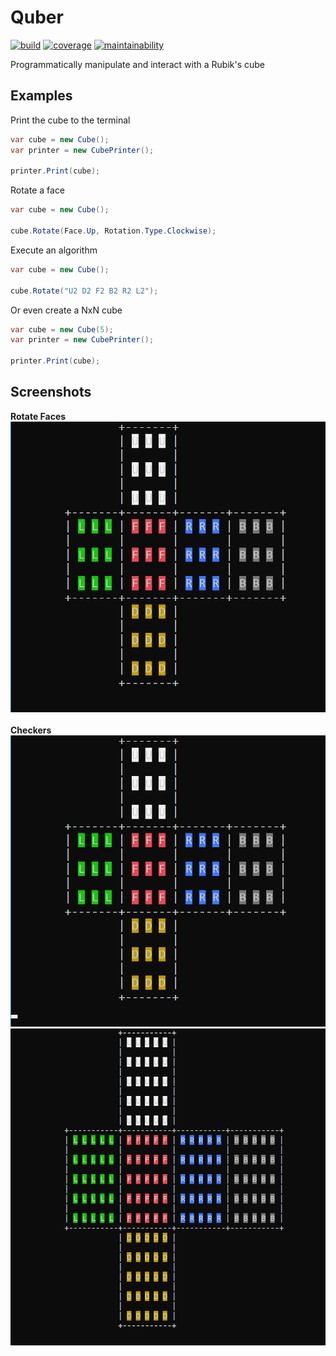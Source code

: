 # Quber
[![build](https://img.shields.io/github/workflow/status/NonlinearFruit/Quber/dotnet-core)](https://github.com/NonlinearFruit/Quber/actions?query=workflow%3Adotnet-core)
[![coverage](https://img.shields.io/codecov/c/gh/NonlinearFruit/Quber.svg)](https://codecov.io/gh/NonlinearFruit/Quber)
[![maintainability](https://api.codeclimate.com/v1/badges/74c2c9f1864e1ec37987/maintainability)](https://codeclimate.com/github/NonlinearFruit/Quber/maintainability)

Programmatically manipulate and interact with a Rubik's cube

## Examples

Print the cube to the terminal
```C#
var cube = new Cube();
var printer = new CubePrinter();

printer.Print(cube);
```

Rotate a face
```C#
var cube = new Cube();

cube.Rotate(Face.Up, Rotation.Type.Clockwise);
```

Execute an algorithm
```C#
var cube = new Cube();

cube.Rotate("U2 D2 F2 B2 R2 L2");
```

Or even create a NxN cube
```C#
var cube = new Cube(5);
var printer = new CubePrinter();

printer.Print(cube);
```

## Screenshots

**Rotate Faces** <br>
![Rotate Faces][rotatefaces] <br>
<br>
**Checkers** <br>
![Checkers][checkers]<br>
![Checkers 5x5][checkers5x5]<br>

[rotatefaces]: https://github.com/NonlinearFruit/Quber/blob/master/screenshots/RotateFaces.gif
[checkers]: https://github.com/NonlinearFruit/Quber/blob/master/screenshots/Checkers.gif
[checkers5x5]: https://github.com/NonlinearFruit/Quber/blob/master/screenshots/Checkers5x5.gif
